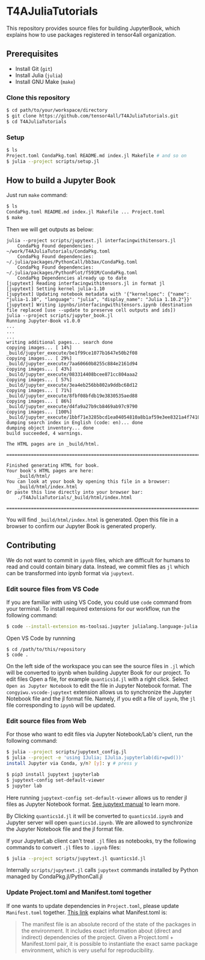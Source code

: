 # T4AJuliaTutorials

This repository provides source files for building JupyterBook, which explains how to use packages registered in tensor4all organization.

## Prerequisites

- Install Git (`git`)
- Install Julia (`julia`)
- Install GNU Make (`make`)

### Clone this repository

```sh
$ cd path/to/your/workspace/directory
$ git clone https://github.com/tensor4all/T4AJuliaTutorials.git
$ cd T4AJuliaTutorials
```

### Setup

```sh
$ ls
Project.toml CondaPkg.toml README.md index.jl Makefile # and so on
$ julia --project scripts/setup.jl
```

## How to build a Jupyter Book

Just run `make` command:

```sh
$ ls
CondaPkg.toml README.md index.jl Makefile ... Project.toml
$ make
```

Then we will get outputs as below:

```
julia --project scripts/jupytext.jl interfacingwithitensors.jl
    CondaPkg Found dependencies: ~/work/T4AJuliaTutorials/CondaPkg.toml
    CondaPkg Found dependencies: ~/.julia/packages/PythonCall/bb3ax/CondaPkg.toml
    CondaPkg Found dependencies: ~/.julia/packages/PythonPlot/f591M/CondaPkg.toml
    CondaPkg Dependencies already up to date
[jupytext] Reading interfacingwithitensors.jl in format jl
[jupytext] Setting kernel julia-1.10
[jupytext] Updating notebook metadata with '{"kernelspec": {"name": "julia-1.10", "language": "julia", "display_name": "Julia 1.10.2"}}'
[jupytext] Writing ipynbs/interfacingwithitensors.ipynb (destination file replaced [use --update to preserve cell outputs and ids])
julia --project scripts/jupyter_book.jl
Running Jupyter-Book v1.0.0
...
...
...
writing additional pages... search done
copying images... [ 14%] _build/jupyter_execute/be1f99ce1077b1647e50b2f08
copying images... [ 29%] _build/jupyter_execute/7aa60660b8255c884e2161d94
copying images... [ 43%] _build/jupyter_execute/083314408bcee871cc804aaa2
copying images... [ 57%] _build/jupyter_execute/3ea4eb256bb802a9ddbc68d12
copying images... [ 71%] _build/jupyter_execute/8fbf08bfdb19e3830535aed88
copying images... [ 86%] _build/jupyter_execute/d4fa9a27b9cb8469ab97c9790
copying images... [100%] _build/jupyter_execute/1bbf71e3285bcd1ea04054810a8b1af59e3ee8321a4f74108637e95eac2c1c50.svg
dumping search index in English (code: en)... done
dumping object inventory... done
build succeeded, 4 warnings.

The HTML pages are in _build/html.

===============================================================================

Finished generating HTML for book.
Your book's HTML pages are here:
    _build/html/
You can look at your book by opening this file in a browser:
    _build/html/index.html
Or paste this line directly into your browser bar:
    ./T4AJuliaTutorials/_build/html/index.html

===============================================================================
```

You will find `_build/html/index.html` is generated. Open this file in a browser to confirm our Jupyter Book is generated properly.

## Contributing

We do not want to commit in `ipynb` files, which are difficult for humans to read and could contain binary data. Instead, we commit files as `jl` which can be transformed into ipynb format via `jupytext`.

### Edit source files from VS Code

If you are familiar with using VS Code, you could use `code` command from your terminal. To install required extensions for our workflow, run the following command:

```sh
$ code --install-extension ms-toolsai.jupyter julialang.language-julia congyiwu.vscode-jupytext
```

Open VS Code by runnning

```
$ cd /path/to/this/repository
$ code .
```

On the left side of the workspace you can see the source files in `.jl` which will be converted to ipynb when building Jupyter Book for our project. To edit files Open a file, for example `quantics1d.jl` with a right click. Select `Open as Jupyter Notebook` to edit the file in Jupyter Notebook format. The `congyiwu.vscode-jupytext` extension allows us to synchronize the Jupyter Notebook file and the jl format file. Namely, if you edit a file of `ipynb`, the `jl` file corresponding to `ipynb` will be updated.

### Edit source files from Web

For those who want to edit files via Jupyter Notebook/Lab's client, run the following command:

```sh
$ julia --project scripts/jupytext_config.jl
$ julia --project -e 'using IJulia; IJulia.jupyterlab(dir=pwd())'
install Jupyter via Conda, y/n? [y]: y # press y
```

```sh
$ pip3 install jupytext jupyterlab
$ jupytext-config set-default-viewer
$ jupyter lab
```

Here running `jupytext-config set-default-viewer` allows us to render jl files as Jupyter Notebook format. [See jupytext manual](https://jupytext.readthedocs.io/en/latest/text-notebooks.html#with-a-double-click) to learn more.

By Clicking `quantics1d.jl` it will be converted to `quantics1d.ipynb` and Jupyter server will open `quantics1d.ipynb`. We are allowed to synchronize the Jupyter Notebook file and the jl format file.

If your JupyterLab client can't treat `.jl` files as notebooks, try the following commands to convert `.jl` files to `.ipynb` files:

```sh
$ julia --project scripts/jupytext.jl quantics1d.jl
```

Internally `scripts/jupytext.jl` calls `jupytext` commands installed by Python managed by CondaPkg.jl/PythonCall.jl

### Update Project.toml and Manifest.toml together

If one wants to update dependencies in `Project.toml`, please update `Manifest.toml` together. [This link](https://pkgdocs.julialang.org/v1/toml-files/#Manifest.toml) explains what Manifest.toml is:

> The manifest file is an absolute record of the state of the packages in the environment. It includes exact information about (direct and indirect) dependencies of the project. Given a Project.toml + Manifest.toml pair, it is possible to instantiate the exact same package environment, which is very useful for reproducibility.
